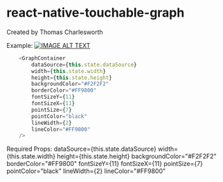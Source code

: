 # react-native-touchable-graph
Created by Thomas Charlesworth

Example:
[![IMAGE ALT TEXT](http://img.youtube.com/vi/8XfkclUNLh0/0.jpg)](https://www.youtube.com/watch?v=8XfkclUNLh0 "react-native-touchable-graph")

```js
    <GraphContainer 
        dataSource={this.state.dataSource}
        width={this.state.width}
        height={this.state.height}
        backgroundColor="#F2F2F2"
        borderColor="#FF9800"
        fontSizeY={11}
        fontSizeX={11}
        pointSize={7}
        pointColor="black"
        lineWidth={2}
        lineColor="#FF9800"
    />
```

Required Props:
dataSource={this.state.dataSource}
width={this.state.width}
height={this.state.height}
backgroundColor="#F2F2F2"
borderColor="#FF9800"
fontSizeY={11}
fontSizeX={11}
pointSize={7}
pointColor="black"
lineWidth={2}
lineColor="#FF9800"